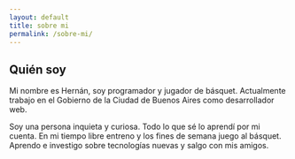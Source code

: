 ```yaml
---
layout: default
title: sobre mi
permalink: /sobre-mi/
---
```


<h2>Quién soy</h2>
<p>Mi nombre es Hernán, soy programador y jugador de básquet. Actualmente trabajo en el Gobierno de la Ciudad de Buenos Aires como desarrollador web.</p>
<p>Soy una persona inquieta y curiosa. Todo lo que sé lo aprendí por mi cuenta. En mi tiempo libre entreno y los fines de semana juego al básquet. Aprendo e investigo sobre tecnologías nuevas y salgo con mis amigos.</p>